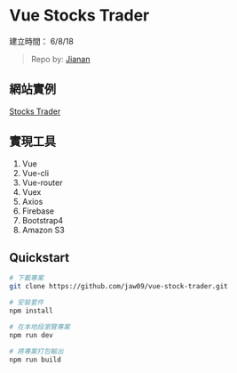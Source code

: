 # Vue Stocks Trader

建立時間： 6/8/18

> Repo by: [Jianan](https://github.com/jaw09)

## 網站實例

  [Stocks Trader](http://vue-stocks-trader.s3-website-ap-northeast-1.amazonaws.com)

## 實現工具

1. Vue
2. Vue-cli
3. Vue-router
4. Vuex
5. Axios
6. Firebase
7. Bootstrap4
8. Amazon S3

## Quickstart

``` bash
# 下載專案
git clone https://github.com/jaw09/vue-stock-trader.git

# 安裝套件
npm install

# 在本地段瀏覽專案
npm run dev

# 將專案打包輸出
npm run build
```
